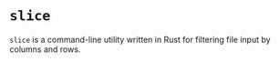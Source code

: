 # `slice`

`slice` is a command-line utility written in Rust for filtering file input by columns and rows.
